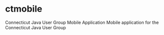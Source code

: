 # ctmobile
Connecticut Java User Group Mobile Application
Mobile application for the Connecticut Java User Group

